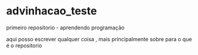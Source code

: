 # advinhacao_teste
primeiro repositorio - aprendendo programação

aqui posso escrever qualquer coisa , mais principalmente sobre para o que é o repositorio